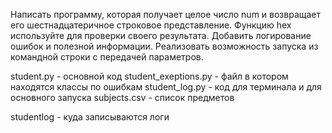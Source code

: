 Написать программу, которая получает целое число num и возвращает его шестнадцатеричное строковое представление.
Функцию hex используйте для проверки своего результата.
Добавить логирование ошибок и полезной информации.
Реализовать возможность запуска из командной строки с передачей параметров.

student.py - основной код
student_exeptions.py  - файл в котором находятся классы по ошибкам
student_log.py - код для терминала и для основного запуска
subjects.csv  - список  предметов

studentlog -  куда записываются логи 
